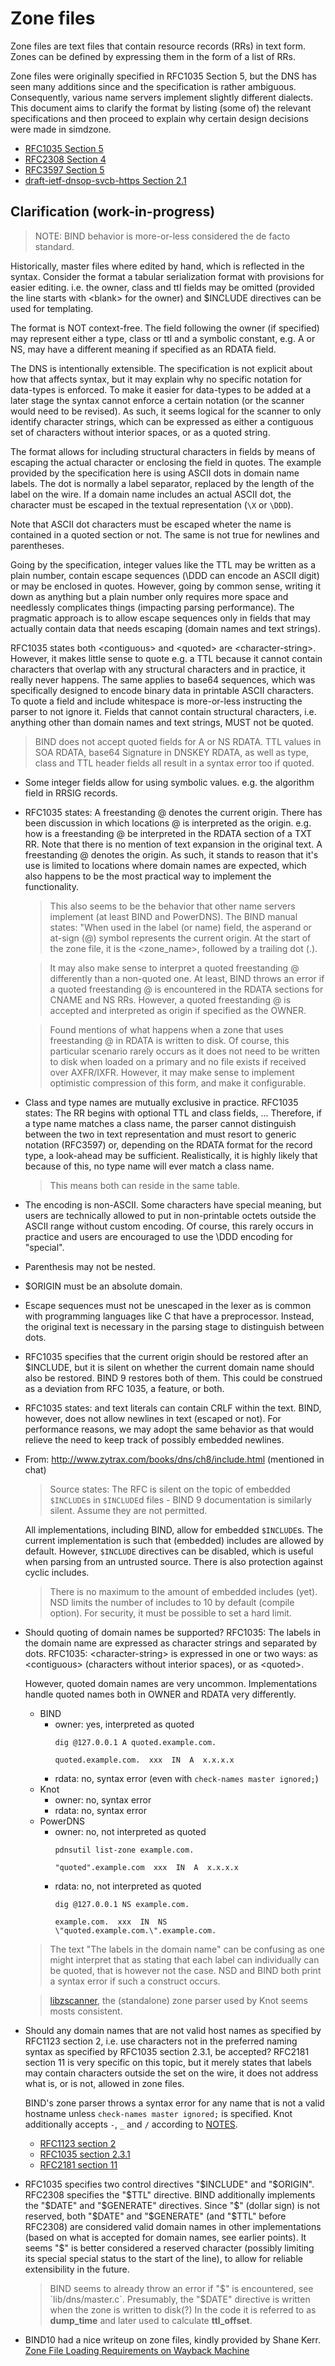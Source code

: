 # Zone files

Zone files are text files that contain resource records (RRs) in text form.
Zones can be defined by expressing them in the form of a list of RRs.

Zone files were originally specified in RFC1035 Section 5, but the DNS
has seen many additions since and the specification is rather ambiguous.
Consequently, various name servers implement slightly different dialects. This
document aims to clarify the format by listing (some of) the relevant
specifications and then proceed to explain why certain design decisions were
made in simdzone.

* [RFC1035 Section 5](https://datatracker.ietf.org/doc/html/rfc1035#section-5)
* [RFC2308 Section 4](https://datatracker.ietf.org/doc/html/rfc2308#section-4)
* [RFC3597 Section 5](https://datatracker.ietf.org/doc/html/rfc3597#section-5)
* [draft-ietf-dnsop-svcb-https Section 2.1](https://www.ietf.org/archive/id/draft-ietf-dnsop-svcb-https-12.html#name-zone-file-presentation-form)


## Clarification (work-in-progress)

> NOTE: BIND behavior is more-or-less considered the de facto standard.

Historically, master files where edited by hand, which is reflected in the
syntax. Consider the format a tabular serialization format with provisions
for easier editing. i.e. the owner, class and ttl fields may be omitted
(provided the line starts with \<blank\> for the owner) and $INCLUDE directives
can be used for templating.

The format is NOT context-free. The field following the owner (if specified)
may represent either a type, class or ttl and a symbolic constant, e.g. A
or NS, may have a different meaning if specified as an RDATA field.

The DNS is intentionally extensible. The specification is not explicit about
how that affects syntax, but it may explain why no specific notation for
data-types is enforced. To make it easier for data-types to be added at a later
stage the syntax cannot enforce a certain notation (or the scanner would need
to be revised). As such, it seems logical for the scanner to only identify
character strings, which can be expressed as either a contiguous set of
characters without interior spaces, or as a quoted string.

The format allows for including structural characters in fields by means of
escaping the actual character or enclosing the field in quotes. The example
provided by the specification here is using ASCII dots in domain name labels.
The dot is normally a label separator, replaced by the length of the label
on the wire. If a domain name includes an actual ASCII dot, the character
must be escaped in the textual representation (`\X` or `\DDD`).

Note that ASCII dot characters must be escaped wheter the name is contained
in a quoted section or not. The same is not true for newlines and parentheses.

Going by the specification, integer values like the TTL may be written as
a plain number, contain escape sequences (\DDD can encode an ASCII digit) or
may be enclosed in quotes. However, going by common sense, writing it down as
anything but a plain number only requires more space and needlessly
complicates things (impacting parsing performance). The pragmatic approach is
to allow escape sequences only in fields that may actually contain data that
needs escaping (domain names and text strings).

RFC1035 states both \<contiguous\> and \<quoted\> are \<character-string\>.
However, it makes little sense to quote e.g. a TTL because it cannot contain
characters that overlap with any structural characters and in practice, it
really never happens. The same applies to base64 sequences, which was
specifically designed to encode binary data in printable ASCII characters. To
quote a field and include whitespace is more-or-less instructing the parser
to not ignore it. Fields that cannot contain structural characters, i.e.
anything other than domain names and text strings, MUST not be quoted.

> BIND does not accept quoted fields for A or NS RDATA. TTL values in SOA
> RDATA, base64 Signature in DNSKEY RDATA, as well as type, class and TTL
> header fields all result in a syntax error too if quoted.


* Some integer fields allow for using symbolic values. e.g. the algorithm
  field in RRSIG records.

* RFC1035 states: A freestanding @ denotes the current origin.
  There has been discussion in which locations @ is interpreted as the origin.
  e.g. how is a freestanding @ be interpreted in the RDATA section of a TXT RR.
  Note that there is no mention of text expansion in the original text. A
  freestanding @ denotes the origin. As such, it stands to reason that it's
  use is limited to locations where domain names are expected, which also
  happens to be the most practical way to implement the functionality.

  > This also seems to be the behavior that other name servers implement (at
  > least BIND and PowerDNS). The BIND manual states: "When used in the label
  > (or name) field, the asperand or at-sign (@) symbol represents the current
  > origin. At the start of the zone file, it is the \<zone\_name\>, followed
  > by a trailing dot (.).

  > It may also make sense to interpret a quoted freestanding @ differently
  > than a non-quoted one. At least, BIND throws an error if a quoted
  > freestanding @ is encountered in the RDATA sections for CNAME and NS RRs.
  > However, a quoted freestanding @ is accepted and interpreted as origin
  > if specified as the OWNER.

  > Found mentions of what happens when a zone that uses freestanding @ in
  > RDATA is written to disk. Of course, this particular scenario rarely occurs
  > as it does not need to be written to disk when loaded on a primary and no
  > file exists if received over AXFR/IXFR. However, it may make sense to
  > implement optimistic compression of this form, and make it configurable.

* Class and type names are mutually exclusive in practice.
  RFC1035 states: The RR begins with optional TTL and class fields, ...
  Therefore, if a type name matches a class name, the parser cannot distinguish
  between the two in text representation and must resort to generic notation
  (RFC3597) or, depending on the RDATA format for the record type, a
  look-ahead may be sufficient. Realistically, it is highly likely that because
  of this, no type name will ever match a class name.

  > This means both can reside in the same table.

* The encoding is non-ASCII. Some characters have special meaning, but users
  are technically allowed to put in non-printable octets outside the ASCII
  range without custom encoding.
  Of course, this rarely occurs in practice and users are encouraged to use
  the \DDD encoding for "special".

* Parenthesis may not be nested.

* $ORIGIN must be an absolute domain.

* Escape sequences must not be unescaped in the lexer as is common with
  programming languages like C that have a preprocessor. Instead, the
  original text is necessary in the parsing stage to distinguish between dots.

* RFC1035 specifies that the current origin should be restored after an
  $INCLUDE, but it is silent on whether the current domain name should also be
  restored. BIND 9 restores both of them. This could be construed as a
  deviation from RFC 1035, a feature, or both.

* RFC1035 states: and text literals can contain CRLF within the text.
  BIND, however, does not allow newlines in text (escaped or not). For
  performance reasons, we may adopt the same behavior as that would relieve
  the need to keep track of possibly embedded newlines.

* From: http://www.zytrax.com/books/dns/ch8/include.html (mentioned in chat)
  > Source states: The RFC is silent on the topic of embedded `$INCLUDE`s in
  > `$INCLUDE`d files - BIND 9 documentation is similarly silent. Assume they
  > are not permitted.

  All implementations, including BIND, allow for embedded `$INCLUDE`s.
  The current implementation is such that (embedded) includes are allowed by
  default. However, `$INCLUDE` directives can be disabled, which is useful
  when parsing from an untrusted source. There is also protection against
  cyclic includes.

  > There is no maximum to the amount of embedded includes (yet). NSD limits
  > the number of includes to 10 by default (compile option). For security, it
  > must be possible to set a hard limit.

* Should quoting of domain names be supported?
  RFC1035: The labels in the domain name are expressed as character strings
  and separated by dots.
  RFC1035: \<character-string\> is expressed in one or two ways:
  as \<contiguous\> (characters without interior spaces), or as \<quoted\>.

  However, quoted domain names are very uncommon. Implementations handle
  quoted names both in OWNER and RDATA very differently.

  * BIND
    * owner: yes, interpreted as quoted
      ```
      dig @127.0.0.1 A quoted.example.com.
      ```
      ```
      quoted.example.com.  xxx  IN  A  x.x.x.x
      ```
    * rdata: no, syntax error (even with `check-names master ignored;`)
  * Knot
    * owner: no, syntax error
    * rdata: no, syntax error
  * PowerDNS
    * owner: no, not interpreted as quoted
      ```
      pdnsutil list-zone example.com.
      ```
      ```
      "quoted".example.com  xxx  IN  A  x.x.x.x
      ```
    * rdata: no, not interpreted as quoted
      ```
      dig @127.0.0.1 NS example.com.
      ```
      ```
      example.com.  xxx  IN  NS  \"quoted.example.com.\".example.com.
      ```

  > The text "The labels in the domain name" can be confusing as one might
  > interpret that as stating that each label can individually can be quoted,
  > that is however not the case. NSD and BIND both print a syntax error if
  > such a construct occurs.

  > [libzscanner](https://github.com/CZ-NIC/knot/tree/master/src/libzscanner),
  > the (standalone) zone parser used by Knot seems mosts consistent.

* Should any domain names that are not valid host names as specified by
  RFC1123 section 2, i.e. use characters not in the preferred naming syntax
  as specified by RFC1035 section 2.3.1, be accepted? RFC2181 section 11 is
  very specific on this topic, but it merely states that labels may contain
  characters outside the set on the wire, it does not address what is, or is
  not, allowed in zone files.

  BIND's zone parser throws a syntax error for any name that is not a valid
  hostname unless `check-names master ignored;` is specified. Knot
  additionally accepts `-`, `_` and `/` according to
  [NOTES](https://github.com/CZ-NIC/knot/blob/master/src/libzscanner/NOTES).

  * [RFC1123 section 2](https://datatracker.ietf.org/doc/html/rfc1123#section-2)
  * [RFC1035 section 2.3.1](https://datatracker.ietf.org/doc/html/rfc1035#section-2.3.1)
  * [RFC2181 section 11](https://datatracker.ietf.org/doc/html/rfc2181#section-11)

* RFC1035 specifies two control directives "$INCLUDE" and "$ORIGIN". RFC2308
  specifies the "$TTL" directive. BIND additionally implements the "$DATE" and
  "$GENERATE" directives. Since "$" (dollar sign) is not reserved, both
  "$DATE" and "$GENERATE" (and "$TTL" before RFC2308) are considered valid
  domain names in other implementations (based on what is accepted for domain
  names, see earlier points). It seems "$" is better considered a reserved
  character (possibly limiting its special special status to the start of the
  line), to allow for reliable extensibility in the future.

  > BIND seems to already throw an error if "$" is encountered, see
  > `lib/dns/master.c`. Presumably, the "$DATE" directive is written when the
  > zone is written to disk(?) In the code it is referred to as
  > __dump_time__ and later used to calculate __ttl_offset__.

* BIND10 had a nice writeup on zone files, kindly provided by Shane Kerr.
  [Zone File Loading Requirements on Wayback Machine](https://web.archive.org/web/20140928215002/http://bind10.isc.org:80/wiki/ZoneLoadingRequirements)

